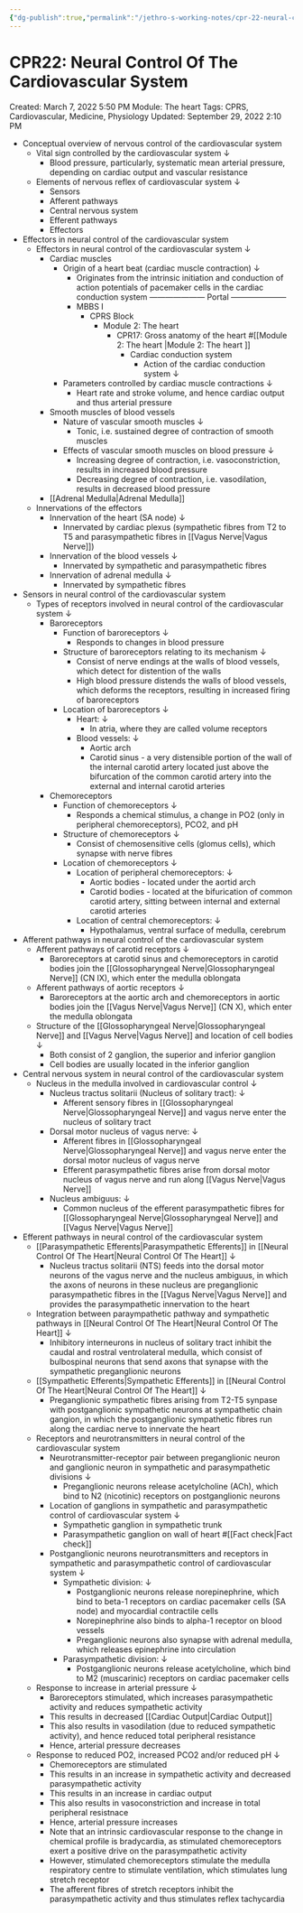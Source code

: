 ```yaml
---
{"dg-publish":true,"permalink":"/jethro-s-working-notes/cpr-22-neural-control-of-the-cardiovascular-system/","dgPassFrontmatter":true}
---
```



# CPR22: Neural Control Of The Cardiovascular System

Created: March 7, 2022 5:50 PM
Module: The heart
Tags: CPRS, Cardiovascular, Medicine, Physiology
Updated: September 29, 2022 2:10 PM

- Conceptual overview of nervous control of the cardiovascular system
    - Vital sign controlled by the cardiovascular system ↓
        - Blood pressure, particularly, systematic mean arterial pressure, depending on cardiac output and vascular resistance
    - Elements of nervous reflex of cardiovascular system ↓
        - Sensors
        - Afferent pathways
        - Central nervous system
        - Efferent pathways
        - Effectors
- Effectors in neural control of the cardiovascular system
    - Effectors in neural control of the cardiovascular system ↓
        - Cardiac muscles
            - Origin of a heart beat (cardiac muscle contraction) ↓
                - Originates from the intrinsic initiation and conduction of action potentials of pacemaker cells in the cardiac conduction system ——————— Portal ———————
                - MBBS I
                    - CPRS Block
                        - Module 2: The heart
                            - CPR17: Gross anatomy of the heart #[[Module 2: The heart \|Module 2: The heart ]]
                                - Cardiac conduction system
                                    - Action of the cardiac conduction system ↓
            - Parameters controlled by cardiac muscle contractions ↓
                - Heart rate and stroke volume, and hence cardiac output and thus arterial pressure
        - Smooth muscles of blood vessels
            - Nature of vascular smooth muscles ↓
                - Tonic, i.e. sustained degree of contraction of smooth muscles
            - Effects of vascular smooth muscles on blood pressure ↓
                - Increasing degree of contraction, i.e. vasoconstriction, results in increased blood pressure
                - Decreasing degree of contraction, i.e. vasodilation, results in decreased blood pressure
        - [[Adrenal Medulla\|Adrenal Medulla]]
    - Innervations of the effectors
        - Innervation of the heart (SA node) ↓
            - Innervated by cardiac plexus (sympathetic fibres from T2 to T5 and parasympathetic fibres in [[Vagus Nerve\|Vagus Nerve]])
        - Innervation of the blood vessels ↓
            - Innervated by sympathetic and parasympathetic fibres
        - Innervation of adrenal medulla ↓
            - Innervated by sympathetic fibres
- Sensors in neural control of the cardiovascular system
    - Types of receptors involved in neural control of the cardiovascular system ↓
        - Baroreceptors
            - Function of baroreceptors ↓
                - Responds to changes in blood pressure
            - Structure of baroreceptors relating to its mechanism ↓
                - Consist of nerve endings at the walls of blood vessels, which detect for distention of the walls
                - High blood pressure distends the walls of blood vessels, which deforms the receptors, resulting in increased firing of baroreceptors
            - Location of baroreceptors ↓
                - Heart: ↓
                    - In atria, where they are called volume receptors
                - Blood vessels: ↓
                    - Aortic arch
                    - Carotid sinus - a very distensible portion of the wall of the internal carotid artery located just above the bifurcation of the common carotid artery into the external and internal carotid arteries
        - Chemoreceptors
            - Function of chemoreceptors ↓
                - Responds a chemical stimulus, a change in PO2 (only in peripheral chemoreceptors), PCO2, and pH
            - Structure of chemoreceptors ↓
                - Consist of chemosensitive cells (glomus cells), which synapse with nerve fibres
            - Location of chemoreceptors ↓
                - Location of peripheral chemoreceptors: ↓
                    - Aortic bodies - located under the aortid arch
                    - Carotid bodies - located at the bifurication of common carotid artery, sitting between internal and external carotid arteries
                - Location of central chemoreceptors: ↓
                    - Hypothalamus, ventral surface of medulla, cerebrum
- Afferent pathways in neural control of the cardiovascular system
    - Afferent pathways of carotid receptors ↓
        - Baroreceptors at carotid sinus and chemoreceptors in carotid bodies join the [[Glossopharyngeal Nerve\|Glossopharyngeal Nerve]] (CN IX), which enter the medulla oblongata
    - Afferent pathways of aortic receptors ↓
        - Baroreceptors at the aortic arch and chemoreceptors in aortic bodies join the [[Vagus Nerve\|Vagus Nerve]] (CN X), which enter the medulla oblongata
    - Structure of the [[Glossopharyngeal Nerve\|Glossopharyngeal Nerve]] and [[Vagus Nerve\|Vagus Nerve]] and location of cell bodies ↓
        - Both consist of 2 ganglion, the superior and inferior ganglion
        - Cell bodies are usually located in the inferior ganglion
- Central nervous system in neural control of the cardiovascular system
    - Nucleus in the medulla involved in cardiovascular control ↓
        - Nucleus tractus solitarii (Nucleus of solitary tract): ↓
            - Afferent sensory fibres in [[Glossopharyngeal Nerve\|Glossopharyngeal Nerve]] and vagus nerve enter the nucleus of solitary tract
        - Dorsal motor nucleus of vagus nerve: ↓
            - Afferent fibres in [[Glossopharyngeal Nerve\|Glossopharyngeal Nerve]] and vagus nerve enter the dorsal motor nucleus of vagus nerve
            - Efferent parasympathetic fibres arise from dorsal motor nucleus of vagus nerve and run along [[Vagus Nerve\|Vagus Nerve]]
        - Nucleus ambiguus: ↓
            - Common nucleus of the efferent parasympathetic fibres for [[Glossopharyngeal Nerve\|Glossopharyngeal Nerve]] and [[Vagus Nerve\|Vagus Nerve]]
- Efferent pathways in neural control of the cardiovascular system
    - [[Parasympathetic Efferents\|Parasympathetic Efferents]] in [[Neural Control Of The Heart\|Neural Control Of The Heart]] ↓
        - Nucleus tractus solitarii (NTS) feeds into the dorsal motor neurons of the vagus nerve and the nucleus ambiguus, in which the axons of neurons in these nucleus are preganglionic parasympathetic fibres in the [[Vagus Nerve\|Vagus Nerve]] and provides the parasympathetic innervation to the heart
    - Integration between paraympathetic pathway and sympathetic pathways in [[Neural Control Of The Heart\|Neural Control Of The Heart]] ↓
        - Inhibitory interneurons in nucleus of solitary tract inhibit the caudal and rostral ventrolateral medulla, which consist of bulbospinal neurons that send axons that synapse with the sympathetic preganglionic neurons
    - [[Sympathetic Efferents\|Sympathetic Efferents]] in [[Neural Control Of The Heart\|Neural Control Of The Heart]] ↓
        - Preganglionic sympathetic fibres arising from T2-T5 synpase with postganglionic sympathetic neurons at sympathetic chain gangion, in which the postganglionic sympathetic fibres run along the cardiac nerve to innervate the heart
    - Receptors and neurotransmitters in neural control of the cardiovascular system
        - Neurotransmitter-receptor pair between preganglionic neuron and ganglionic neuron in sympathetic and parasympathetic divisions ↓
            - Preganglionic neurons release acetylcholine (ACh), which bind to N2 (nicotinic) receptors on postganglionic neurons
        - Location of ganglions in sympathetic and parasympathetic control of cardiovascular system ↓
            - Sympathetic ganglion in sympathetic trunk
            - Parasympathetic ganglion on wall of heart #[[Fact check\|Fact check]]
        - Postganglionic neurons neurotransmitters and receptors in sympathetic and parasympathetic control of cardiovascular system ↓
            - Sympathetic division: ↓
                - Postganglionic neurons release norepinephrine, which bind to beta-1 receptors on cardiac pacemaker cells (SA node) and myocardial contractile cells
                - Norepinephrine also binds to alpha-1 receptor on blood vessels
                - Preganglionic neurons also synapse with adrenal medulla, which releases epinephrine into circulation
            - Parasympathetic division: ↓
                - Postganglionic neurons release acetylcholine, which bind to M2 (muscarinic) receptors on cardiac pacemaker cells
    - Response to increase in arterial pressure ↓
        - Baroreceptors stimulated, which increases parasympathetic activity and reduces sympathetic activity
        - This results in decreased [[Cardiac Output\|Cardiac Output]]
        - This also results in vasodilation (due to reduced sympathetic activity), and hence reduced total peripheral resistance
        - Hence, arterial pressure decreases
    - Response to reduced PO2, increased PCO2 and/or reduced pH ↓
        - Chemoreceptors are stimulated
        - This results in an increase in sympathetic activity and decreased parasympathetic activity
        - This results in an increase in cardiac output
        - This also results in vasoconstriction and increase in total peripheral resistnace
        - Hence, arterial pressure increases
        - Note that an intrinsic cardiovascular response to the change in chemical profile is bradycardia, as stimulated chemoreceptors exert a positive drive on the parasympathetic activity
        - However, stimulated chemoreceptors stimulate the medulla respiratory centre to stimulate ventilation, which stimulates lung stretch receptor
        - The afferent fibres of stretch receptors inhibit the parasympathetic activity and thus stimulates reflex tachycardia